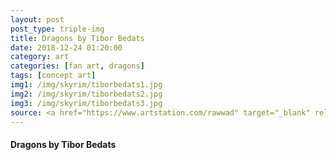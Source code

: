 ```yaml
---
layout: post
post_type: triple-img
title: Dragons by Tibor Bedats
date: 2018-12-24 01:20:00
category: art
categories: [fan art, dragons]
tags: [concept art]
img1: /img/skyrim/tiborbedats1.jpg
img2: /img/skyrim/tiborbedats2.jpg
img3: /img/skyrim/tiborbedats3.jpg
source: <a href="https://www.artstation.com/rawwad" target="_blank" rel="nofollow">Artstation</a>
---
```

#### Dragons by Tibor Bedats

